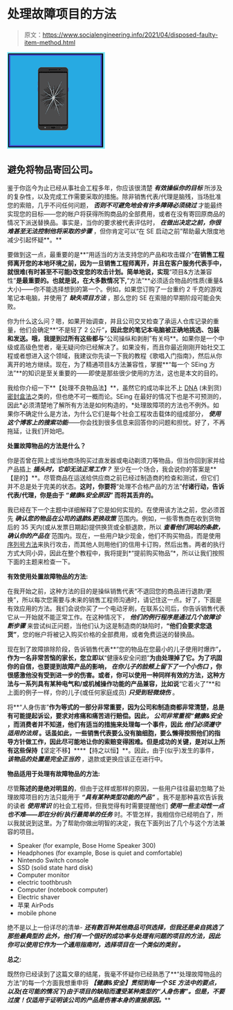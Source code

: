# 处理故障项目的方法

> 原文：<https://www.socialengineering.info/2021/04/disposed-faulty-item-method.html>

[![](img/8ce1760837bbd8db0a86b90a51eee2fb.png)](https://1.bp.blogspot.com/-LNOX-w49Zkg/YFNR85i9ffI/AAAAAAAAmMg/eXOtxmGem2I5bQSCopbahysE9wVk_G3VgCLcBGAsYHQ/s226/Disposed%2BThe%2BFaulty%2BItem%2BMethod.%2Bwww.socialengineers.net.jpg)

## **避免将物品寄回公司。**

鉴于你迄今为止已经从事社会工程多年，你应该很清楚 ***有效操纵你的目标*** 所涉及的复杂性，以及完成工作需要采取的措施。除非销售代表/代理是脑残，当场批准您的索赔，几乎不问任何问题， ***否则不可避免地会有许多障碍必须绕过*** 才能最终实现您的目标——您的帐户将获得所购商品的全部费用，或者在没有寄回原商品的情况下派送替换品。事实是，当你的要求被代表评估时， ***在做出决定之前，你很难甚至无法控制他将采取的步骤*** ，但你肯定可以“在 SE 启动之前”帮助最大限度地减少引起怀疑**。**

 

要做到这一点，最重要的是**“用适当的方法支持您的产品和攻击媒介”**在销售工程师离开您的本地环境之前，因为一旦销售工程师离开，并且在客户服务代表手中，就很难(有时甚至不可能)改变您的攻击计划。简单地说，实现**“项目&方法兼容性”**是最重要的。也就是说，在大多数情况下,**“方法”**必须适合物品的性质(重量&大小)——你不能选择想到的第一个。例如，如果您订购了一台重约 2 千克的游戏笔记本电脑，并使用了 ***缺失项目方法*** ，那么您的 SE 在索赔的早期阶段可能会失败。

 

你为什么这么问？嗯，如果开始调查，并且公司交叉检查了承运人仓库记录的重量，他们会确定**“不是轻了 2 公斤”**，因此您的笔记本电脑被正确地挑选、包装和发送。哦，我提到过所有这些都与**“公司操纵和剥削”有关吗**。如果你是一个中级或高级色觉者，毫无疑问你已经解决了。如果没有，而且你最近刚刚开始社交工程或者想进入这个领域，我建议你先读一下我的教程《歌唱入门指南》，然后从你离开的地方继续。现在，为了精通项目&方法兼容性，掌握**“每一个 SEing 方法”**的知识是至关重要的——即使是那些很少使用的方法，这也是本文的目的。

 

我给你介绍一下**【处理不良物品法】**，虽然它的成功率比不上 [DNA](https://www.socialengineers.net/2020/08/the-dna-method.html) (未到货)[密封盒法](https://www.socialengineers.net/2020/05/the-sealed-box-method.html)之类的，但也绝不可一概而论。SEing 在最好的情况下也是不可预测的，因此*必须清楚地了解所有方法是如何构造的，*处理故障项的方法也不例外。如果你不确定什么是方法，为什么它们是每个社会工程攻击载体的组成部分， ***使用这个博客上的搜索功能***——你会找到很多信息来回答你的问题和担忧。好了，不再拖延，让我们开始吧。

 

**处置故障物品的方法是什么？**

 

你是否曾在网上或当地商场购买过直发器或电动剃须刀等物品，但当你回到家并给产品插上 ***插头时，它却无法正常工作？*** 至少在一个场合，我会说你的答案是**【是的】**。尽管商品在运送给供应商之前已经过制造商的检查和测试，但它们并不总是处于完美的状态。**这时，你要将**“处理不合格产品的方法”**付诸行动，告诉代表/代理，你是由于 ***“健康&安全原因”*** 而将其丢弃的。**

 

我已经在下一个主题中详细解释了它是如何实现的。在使用该方法之前，您必须首先 ***确认您的物品在公司的退款&更换政策*** 范围内。例如，一些零售商在收到货物后的 35 天内(或从发票日期起)提供换货或全额退款，所以 ***查看他们网站的条款，确认你的产品在*** 范围内。现在，一些用户缺少现金，他们不购买物品，而是使用[序列号方法](https://www.socialengineers.net/2020/12/locating-item-serial-numbers.html)来执行攻击，而其他人则用他们的信用卡订购，然后出售。两者的执行方式大同小异，因此在整个教程中，我将提到*“提前购买物品”*，所以让我们按照下面的主题来检查一下。

 

**有效使用处置故障物品的方法:**

 

在我开始之前，这种方法的目的是操纵销售代表“不退回您的商品进行退款/更换”，所以每次您需要与未来的销售工程师沟通时，请记住这一点。好了，下面是有效应用的方法。我们会说你买了一个电动牙刷，在联系公司后，你告诉销售代表它从一开始就不能正常工作。在这种情况下， ***他们的例行程序是通过几个故障诊断步骤*** 来尝试纠正问题，当他们认为这是制造商的缺陷时，**“他们会要求您退货”**，您的帐户将被记入购买价格的全部费用，或者免费运送的替换品。

 

现在到了故障排除阶段，告诉销售代表**“您的物品在您最小的儿子使用时爆炸”**，作为一名非常苦恼的家长，您立即以**“健康&安全问题”**为由处理掉了它。为了巩固你的自信，也要提到故障产品的影响， ***在你儿子的脸颊上留下了一个小伤口*** ，你很感激他没有受到进一步的伤害。或者，你可以使用一种同样有效的方法，这种方法与一系列具有某种电气和/或机械操作功能的产品兼容，比如说**“它着火了”**和上面的例子一样，你的儿子(或任何家庭成员) ***只受到轻微烧伤*** 。

 

将**“人身伤害”**作为等式的一部分非常重要，因为公司和制造商都非常清楚，总是有可能提起诉讼，要求对疼痛和痛苦进行赔偿。因此， ***公司非常重视“健康&安全*** ，而消费者并不知道，他们有适当的措施来处理每一个事件，因此 ***他们必须遵守适用的法规*** 。话虽如此，一些销售代表要么没有脑细胞，要么懒得按照他们的指导方针做工作，因此尽可能地让你的索赔变得困难。但是成功的关键，是对以上所有这些保持**【坚定不移】****【持之以恒】**。因此，由于(似乎)发生的事件， ***该物品的处置是完全正当的*** ，退款或更换应该正在进行中。

 

**物品适用于处理有故障物品的方法:**

 

尽管**陈述的是绝对明显的**，但由于这样或那样的原因，一些用户往往最初忽略了处理故障项目的方法只能用于 ***“具有某种类型功能的产品”*** 。我不是那种喜欢告诉我的读者 ***使用常识*** 的社会工程师，但我觉得有时需要提醒他们 ***使用一些主动性一点也不难——即在分析/执行最简单的任务*** 时。不管怎样，我相信你已经明白了，所以我就说到这里。为了帮助你做出明智的决定，我在下面列出了几个与这个方法兼容的项目。

 

*   Speaker (for example, Bose Home Speaker 300)
*   Headphones (for example, Bose is quiet and comfortable)
*   Nintendo Switch console
*   SSD (solid state hard disk)
*   Computer monitor
*   electric toothbrush
*   Computer (notebook computer)
*   Electric shaver
*   苹果 AirPods
*   mobile phone

绝不是以上一份详尽的清单- ***还有数百种其他商品可供选择，但我还是亲自挑选了那些最典型的 此外，他们有一个很好的成功率与处理有问题的项目的方法，因此 ***你可以使用它作为一个通用指南时，选择项目在一个类似的类别*** 。***

**总之:**

既然你已经读到了这篇文章的结尾，我毫不怀疑你已经熟悉了**“处理故障物品的方法”的每一个方面我想重申将 ***【健康&安全】贯彻到每一个 SE 方法中的要点，以及(在可能的情况下)由于项目的缺陷而遭受某种类型的“人身伤害”。但是，不要过度！仅适用于证明该公司的产品是伤害本身的直接原因。*****